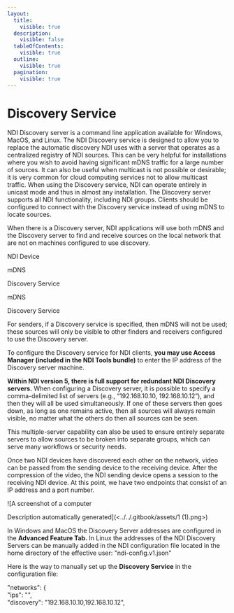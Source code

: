 ```yaml
---
layout:
  title:
    visible: true
  description:
    visible: false
  tableOfContents:
    visible: true
  outline:
    visible: true
  pagination:
    visible: true
---
```


# Discovery Service

NDI Discovery server is a command line application available for Windows, MacOS, and Linux. The NDI Discovery service is designed to allow you to replace the automatic discovery NDI uses with a server that operates as a centralized registry of NDI sources. This can be very helpful for installations where you wish to avoid having significant mDNS traffic for a large number of sources. It can also be useful when multicast is not possible or desirable; it is very common for cloud computing services not to allow multicast traffic. When using the Discovery service, NDI can operate entirely in unicast mode and thus in almost any installation. The Discovery server supports all NDI functionality, including NDI groups. Clients should be configured to connect with the Discovery service instead of using mDNS to locate sources.

When there is a Discovery server, NDI applications will use both mDNS and the Discovery server to find and receive sources on the local network that are not on machines configured to use discovery.

NDI Device

mDNS

Discovery Service

mDNS

Discovery Service

For senders, if a Discovery service is specified, then mDNS will not be used; these sources will only be visible to other finders and receivers configured to use the Discovery server.

To configure the Discovery service for NDI clients, **you may use Access Manager (included in the NDI Tools bundle)** to enter the IP address of the Discovery server machine.

**Within NDI version 5, there is full support for redundant NDI Discovery servers.** When configuring a Discovery server, it is possible to specify a comma-delimited list of servers (e.g., “192.168.10.10, 192.168.10.12”), and then they will all be used simultaneously. If one of these servers then goes down, as long as one remains active, then all sources will always remain visible, no matter what the others do then all sources can be seen.

This multiple-server capability can also be used to ensure entirely separate servers to allow sources to be broken into separate groups, which can serve many workflows or security needs.

Once two NDI devices have discovered each other on the network, video can be passed from the sending device to the receiving device. After the compression of the video, the NDI sending device opens a session to the receiving NDI device. At this point, we have two endpoints that consist of an IP address and a port number.

![A screenshot of a computer

Description automatically generated](<../../.gitbook/assets/1 (1).png>)

In Windows and MacOS the Discovery Server addresses are configured in the **Advanced Feature Tab.** In Linux the addresses of the NDI Discovery Servers can be manually added in the NDI configuration file located in the home directory of the effective user: "ndi-config.v1.json"

Here is the way to manually set up the **Discovery Service** in the configuration file:

"networks": {\
"ips": "",\
"discovery": "192.168.10.10,192.168.10.12",
